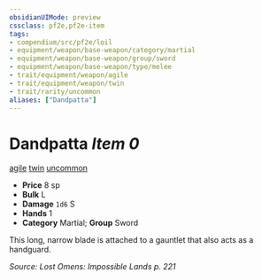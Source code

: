 ```yaml
---
obsidianUIMode: preview
cssclass: pf2e,pf2e-item
tags:
- compendium/src/pf2e/loil
- equipment/weapon/base-weapon/category/martial
- equipment/weapon/base-weapon/group/sword
- equipment/weapon/base-weapon/type/melee
- trait/equipment/weapon/agile
- trait/equipment/weapon/twin
- trait/rarity/uncommon
aliases: ["Dandpatta"]
---
```

# Dandpatta *Item 0*  
[agile](agile.md)  [twin](twin.md)  [uncommon](uncommon.md)  

- **Price** 8 sp
- **Bulk** L
- **Damage** `1d6` S
- **Hands** 1
- **Category** Martial; **Group** Sword 

This long, narrow blade is attached to a gauntlet that also acts as a handguard.

*Source: Lost Omens: Impossible Lands p. 221*